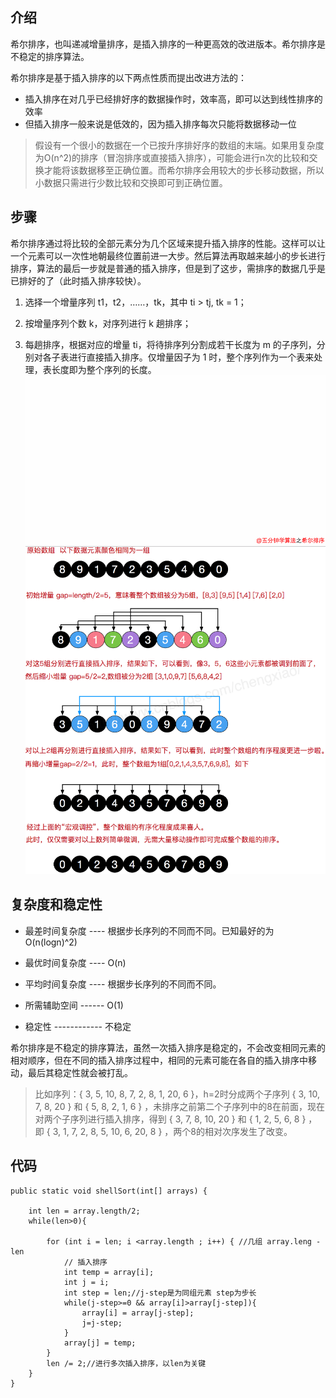## 介绍
希尔排序，也叫递减增量排序，是插入排序的一种更高效的改进版本。希尔排序是不稳定的排序算法。

希尔排序是基于插入排序的以下两点性质而提出改进方法的：
- 插入排序在对几乎已经排好序的数据操作时，效率高，即可以达到线性排序的效率
- 但插入排序一般来说是低效的，因为插入排序每次只能将数据移动一位
>假设有一个很小的数据在一个已按升序排好序的数组的末端。如果用复杂度为O(n^2)的排序（冒泡排序或直接插入排序），可能会进行n次的比较和交换才能将该数据移至正确位置。而希尔排序会用较大的步长移动数据，所以小数据只需进行少数比较和交换即可到正确位置。

## 步骤
希尔排序通过将比较的全部元素分为几个区域来提升插入排序的性能。这样可以让一个元素可以一次性地朝最终位置前进一大步。然后算法再取越来越小的步长进行排序，算法的最后一步就是普通的插入排序，但是到了这步，需排序的数据几乎是已排好的了（此时插入排序较快）。

1. 选择一个增量序列 t1，t2，……，tk，其中 ti > tj, tk = 1；

2. 按增量序列个数 k，对序列进行 k 趟排序；

3. 每趟排序，根据对应的增量 ti，将待排序列分割成若干长度为 m 的子序列，分别对各子表进行直接插入排序。仅增量因子为 1 时，整个序列作为一个表来处理，表长度即为整个序列的长度。
![](https://raw.githubusercontent.com/binbinbin5/myPics/master/imgs/xierpaixu.gif)
![](https://raw.githubusercontent.com/binbinbin5/myPics/master/imgs/shellpaixu.jpg)
## 复杂度和稳定性
- 最差时间复杂度 ---- 根据步长序列的不同而不同。已知最好的为O(n(logn)^2)

- 最优时间复杂度 ---- O(n)

- 平均时间复杂度 ---- 根据步长序列的不同而不同。

- 所需辅助空间 ------ O(1)

- 稳定性 ------------ 不稳定

希尔排序是不稳定的排序算法，虽然一次插入排序是稳定的，不会改变相同元素的相对顺序，但在不同的插入排序过程中，相同的元素可能在各自的插入排序中移动，最后其稳定性就会被打乱。

>比如序列：{ 3, 5, 10, 8, 7, 2, 8, 1, 20, 6 }，h=2时分成两个子序列 { 3, 10, 7, 8, 20 } 和  { 5, 8, 2, 1, 6 } ，未排序之前第二个子序列中的8在前面，现在对两个子序列进行插入排序，得到 { 3, 7, 8, 10, 20 } 和 { 1, 2, 5, 6, 8 } ，即 { 3, 1, 7, 2, 8, 5, 10, 6, 20, 8 } ，两个8的相对次序发生了改变。


## 代码

```
public static void shellSort(int[] arrays) {

    int len = array.length/2;
    while(len>0){

        for (int i = len; i <array.length ; i++) { //几组 array.leng - len 
            // 插入排序
            int temp = array[i];
            int j = i;
            int step = len;//j-step是为同组元素 step为步长
            while(j-step>=0 && array[i]>array[j-step]){
                array[i] = array[j-step];
                j=j-step;
            }
            array[j] = temp;
        }
        len /= 2;//进行多次插入排序，以len为关键
    }
}
```
